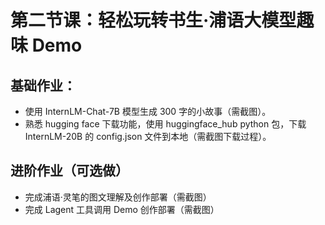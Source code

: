# 第二节课：轻松玩转书生·浦语大模型趣味 Demo
## 基础作业：
* 使用 InternLM-Chat-7B 模型生成 300 字的小故事（需截图）。
* 熟悉 hugging face 下载功能，使用 huggingface_hub python 包，下载 InternLM-20B 的 config.json 文件到本地（需截图下载过程）。

## 进阶作业（可选做）
* 完成浦语·灵笔的图文理解及创作部署（需截图）
* 完成 Lagent 工具调用 Demo 创作部署（需截图）


